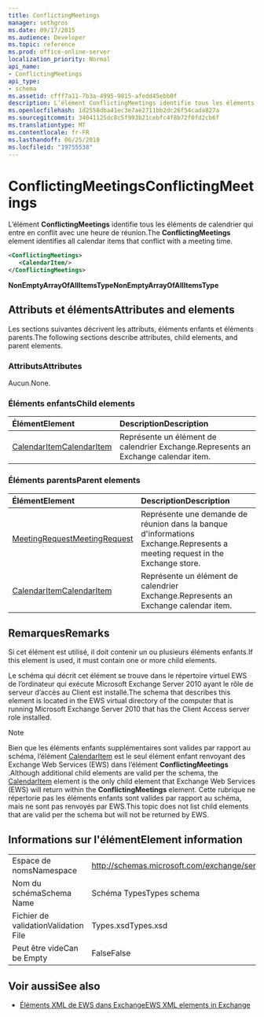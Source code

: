 ```yaml
---
title: ConflictingMeetings
manager: sethgros
ms.date: 09/17/2015
ms.audience: Developer
ms.topic: reference
ms.prod: office-online-server
localization_priority: Normal
api_name:
- ConflictingMeetings
api_type:
- schema
ms.assetid: cfff7a11-7b3a-4995-9815-afedd45ebb0f
description: L’élément ConflictingMeetings identifie tous les éléments de calendrier qui entre en conflit avec une heure de réunion.
ms.openlocfilehash: 1d2558dba41ec3e7ae2711bb2dc26f54cada827a
ms.sourcegitcommit: 34041125dc8c5f993b21cebfc4f8b72f0fd2cb6f
ms.translationtype: MT
ms.contentlocale: fr-FR
ms.lasthandoff: 06/25/2018
ms.locfileid: "19755538"
---
```

# <a name="conflictingmeetings"></a><span data-ttu-id="f50ac-103">ConflictingMeetings</span><span class="sxs-lookup"><span data-stu-id="f50ac-103">ConflictingMeetings</span></span>

<span data-ttu-id="f50ac-104">L’élément **ConflictingMeetings** identifie tous les éléments de calendrier qui entre en conflit avec une heure de réunion.</span><span class="sxs-lookup"><span data-stu-id="f50ac-104">The **ConflictingMeetings** element identifies all calendar items that conflict with a meeting time.</span></span> 
  
```xml
<ConflictingMeetings>
   <CalendarItem/>
</ConflictingMeetings>
```

 <span data-ttu-id="f50ac-105">**NonEmptyArrayOfAllItemsType**</span><span class="sxs-lookup"><span data-stu-id="f50ac-105">**NonEmptyArrayOfAllItemsType**</span></span>
## <a name="attributes-and-elements"></a><span data-ttu-id="f50ac-106">Attributs et éléments</span><span class="sxs-lookup"><span data-stu-id="f50ac-106">Attributes and elements</span></span>

<span data-ttu-id="f50ac-107">Les sections suivantes décrivent les attributs, éléments enfants et éléments parents.</span><span class="sxs-lookup"><span data-stu-id="f50ac-107">The following sections describe attributes, child elements, and parent elements.</span></span>
  
### <a name="attributes"></a><span data-ttu-id="f50ac-108">Attributs</span><span class="sxs-lookup"><span data-stu-id="f50ac-108">Attributes</span></span>

<span data-ttu-id="f50ac-109">Aucun.</span><span class="sxs-lookup"><span data-stu-id="f50ac-109">None.</span></span>
  
### <a name="child-elements"></a><span data-ttu-id="f50ac-110">Éléments enfants</span><span class="sxs-lookup"><span data-stu-id="f50ac-110">Child elements</span></span>

|<span data-ttu-id="f50ac-111">**Élément**</span><span class="sxs-lookup"><span data-stu-id="f50ac-111">**Element**</span></span>|<span data-ttu-id="f50ac-112">**Description**</span><span class="sxs-lookup"><span data-stu-id="f50ac-112">**Description**</span></span>|
|:-----|:-----|
|[<span data-ttu-id="f50ac-113">CalendarItem</span><span class="sxs-lookup"><span data-stu-id="f50ac-113">CalendarItem</span></span>](calendaritem.md) <br/> |<span data-ttu-id="f50ac-114">Représente un élément de calendrier Exchange.</span><span class="sxs-lookup"><span data-stu-id="f50ac-114">Represents an Exchange calendar item.</span></span>  <br/> |
   
### <a name="parent-elements"></a><span data-ttu-id="f50ac-115">Éléments parents</span><span class="sxs-lookup"><span data-stu-id="f50ac-115">Parent elements</span></span>

|<span data-ttu-id="f50ac-116">**Élément**</span><span class="sxs-lookup"><span data-stu-id="f50ac-116">**Element**</span></span>|<span data-ttu-id="f50ac-117">**Description**</span><span class="sxs-lookup"><span data-stu-id="f50ac-117">**Description**</span></span>|
|:-----|:-----|
|[<span data-ttu-id="f50ac-118">MeetingRequest</span><span class="sxs-lookup"><span data-stu-id="f50ac-118">MeetingRequest</span></span>](meetingrequest.md) <br/> |<span data-ttu-id="f50ac-119">Représente une demande de réunion dans la banque d'informations Exchange.</span><span class="sxs-lookup"><span data-stu-id="f50ac-119">Represents a meeting request in the Exchange store.</span></span>  <br/> |
|[<span data-ttu-id="f50ac-120">CalendarItem</span><span class="sxs-lookup"><span data-stu-id="f50ac-120">CalendarItem</span></span>](calendaritem.md) <br/> |<span data-ttu-id="f50ac-121">Représente un élément de calendrier Exchange.</span><span class="sxs-lookup"><span data-stu-id="f50ac-121">Represents an Exchange calendar item.</span></span>  <br/> |
   
## <a name="remarks"></a><span data-ttu-id="f50ac-122">Remarques</span><span class="sxs-lookup"><span data-stu-id="f50ac-122">Remarks</span></span>

<span data-ttu-id="f50ac-123">Si cet élément est utilisé, il doit contenir un ou plusieurs éléments enfants.</span><span class="sxs-lookup"><span data-stu-id="f50ac-123">If this element is used, it must contain one or more child elements.</span></span>
  
<span data-ttu-id="f50ac-124">Le schéma qui décrit cet élément se trouve dans le répertoire virtuel EWS de l’ordinateur qui exécute Microsoft Exchange Server 2010 ayant le rôle de serveur d’accès au Client est installé.</span><span class="sxs-lookup"><span data-stu-id="f50ac-124">The schema that describes this element is located in the EWS virtual directory of the computer that is running Microsoft Exchange Server 2010 that has the Client Access server role installed.</span></span>
  
> [!NOTE]
> <span data-ttu-id="f50ac-125">Bien que les éléments enfants supplémentaires sont valides par rapport au schéma, l’élément [CalendarItem](calendaritem.md) est le seul élément enfant renvoyant des Exchange Web Services (EWS) dans l’élément **ConflictingMeetings** .</span><span class="sxs-lookup"><span data-stu-id="f50ac-125">Although additional child elements are valid per the schema, the [CalendarItem](calendaritem.md) element is the only child element that Exchange Web Services (EWS) will return within the **ConflictingMeetings** element.</span></span> <span data-ttu-id="f50ac-126">Cette rubrique ne répertorie pas les éléments enfants sont valides par rapport au schéma, mais ne sont pas renvoyés par EWS.</span><span class="sxs-lookup"><span data-stu-id="f50ac-126">This topic does not list child elements that are valid per the schema but will not be returned by EWS.</span></span> 
  
## <a name="element-information"></a><span data-ttu-id="f50ac-127">Informations sur l'élément</span><span class="sxs-lookup"><span data-stu-id="f50ac-127">Element information</span></span>

|||
|:-----|:-----|
|<span data-ttu-id="f50ac-128">Espace de noms</span><span class="sxs-lookup"><span data-stu-id="f50ac-128">Namespace</span></span>  <br/> |http://schemas.microsoft.com/exchange/services/2006/types  <br/> |
|<span data-ttu-id="f50ac-129">Nom du schéma</span><span class="sxs-lookup"><span data-stu-id="f50ac-129">Schema Name</span></span>  <br/> |<span data-ttu-id="f50ac-130">Schéma Types</span><span class="sxs-lookup"><span data-stu-id="f50ac-130">Types schema</span></span>  <br/> |
|<span data-ttu-id="f50ac-131">Fichier de validation</span><span class="sxs-lookup"><span data-stu-id="f50ac-131">Validation File</span></span>  <br/> |<span data-ttu-id="f50ac-132">Types.xsd</span><span class="sxs-lookup"><span data-stu-id="f50ac-132">Types.xsd</span></span>  <br/> |
|<span data-ttu-id="f50ac-133">Peut être vide</span><span class="sxs-lookup"><span data-stu-id="f50ac-133">Can be Empty</span></span>  <br/> |<span data-ttu-id="f50ac-134">False</span><span class="sxs-lookup"><span data-stu-id="f50ac-134">False</span></span>  <br/> |
   
## <a name="see-also"></a><span data-ttu-id="f50ac-135">Voir aussi</span><span class="sxs-lookup"><span data-stu-id="f50ac-135">See also</span></span>



- [<span data-ttu-id="f50ac-136">Éléments XML de EWS dans Exchange</span><span class="sxs-lookup"><span data-stu-id="f50ac-136">EWS XML elements in Exchange</span></span>](ews-xml-elements-in-exchange.md)

